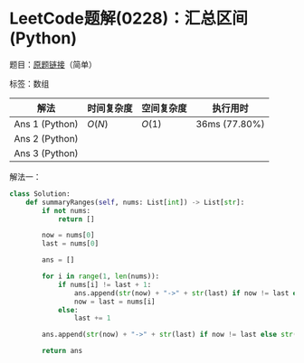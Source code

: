 # LeetCode题解(0228)：汇总区间(Python)

题目：[原题链接](https://leetcode-cn.com/problems/summary-ranges/)（简单）

标签：数组

| 解法           | 时间复杂度 | 空间复杂度 | 执行用时      |
| -------------- | ---------- | ---------- | ------------- |
| Ans 1 (Python) | $O(N)$     | $O(1)$     | 36ms (77.80%) |
| Ans 2 (Python) |            |            |               |
| Ans 3 (Python) |            |            |               |

解法一：

```python
class Solution:
    def summaryRanges(self, nums: List[int]) -> List[str]:
        if not nums:
            return []

        now = nums[0]
        last = nums[0]

        ans = []

        for i in range(1, len(nums)):
            if nums[i] != last + 1:
                ans.append(str(now) + "->" + str(last) if now != last else str(now))
                now = last = nums[i]
            else:
                last += 1

        ans.append(str(now) + "->" + str(last) if now != last else str(now))

        return ans
```